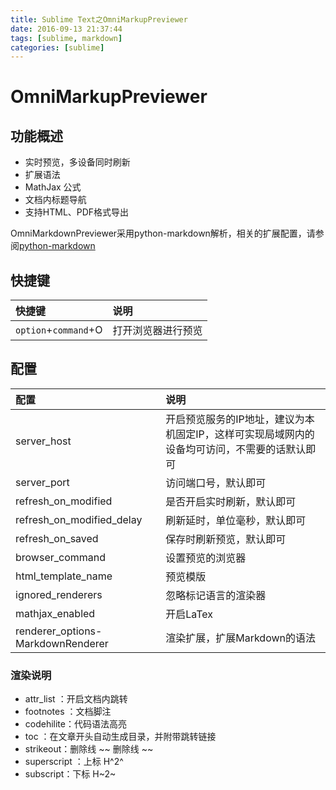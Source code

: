 ```yaml
---
title: Sublime Text之OmniMarkupPreviewer
date: 2016-09-13 21:37:44
tags: [sublime, markdown]
categories: [sublime]
---
```


# OmniMarkupPreviewer
## 功能概述

* 实时预览，多设备同时刷新
* 扩展语法
* MathJax 公式
* 文档内标题导航
* 支持HTML、PDF格式导出

OmniMarkdownPreviewer采用python-markdown解析，相关的扩展配置，请参阅[python-markdown](https://pythonhosted.org/Markdown/extensions/index.html)

## 快捷键

|快捷键| 说明|
|:--|:-|
|`option`+`command`+O|打开浏览器进行预览|

## 配置

| 配置| 说明|
|:--|:--|
|server_host|开启预览服务的IP地址，建议为本机固定IP，这样可实现局域网内的设备均可访问，不需要的话默认即可|
|server_port|访问端口号，默认即可|
|refresh_on_modified| 是否开启实时刷新，默认即可|
|refresh_on_modified_delay|刷新延时，单位毫秒，默认即可|
|refresh_on_saved|保存时刷新预览，默认即可|
|browser_command|设置预览的浏览器|
|html_template_name|预览模版|
|ignored_renderers|忽略标记语言的渲染器|
|mathjax_enabled|开启LaTex|
|renderer_options-MarkdownRenderer|渲染扩展，扩展Markdown的语法|

### 渲染说明

* attr_list ：开启文档内跳转
* footnotes ：文档脚注  
* codehilite：代码语法高亮     
* toc ：在文章开头自动生成目录，并附带跳转链接  
* strikeout：删除线   ~~ 删除线 ~~
* superscript ：上标  H^2^
* subscript：下标   H~2~  